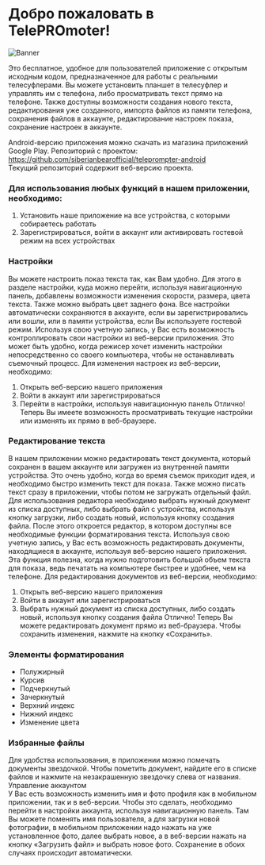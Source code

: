 # Добро пожаловать в TelePROmoter!

![Banner](https://user-images.githubusercontent.com/61984103/122811546-49a1aa80-d2d9-11eb-9c6d-c300e4dfd274.png)

Это бесплатное, удобное для пользователей приложение с открытым исходным кодом, предназначенное для работы с реальными телесуфлерами. Вы можете установить планшет в телесуфлер и управлять им с телефона, либо просматривать текст прямо на телефоне. Также доступны возможности создания нового текста, редактирования уже созданного, импорта файлов из памяти телефона, сохранения файлов в аккаунте, редактирование настроек показа, сохранение настроек в аккаунте.

Android-версию приложения можно скачать из магазина приложений Google Play. Репозиторий с проектом: https://github.com/siberianbearofficial/teleprompter-android \
Текущий репозиторий содержит веб-версию проекта.

### Для использования любых функций в нашем приложении, необходимо:
1.	Установить наше приложение на все устройства, с которыми собираетесь работать
2.	Зарегистрироваться, войти в аккаунт или активировать гостевой режим на всех устройствах

### Настройки
Вы можете настроить показ текста так, как Вам удобно. Для этого в разделе настройки, куда можно перейти, используя навигационную панель, добавлены возможности изменения скорости, размера, цвета текста. Также можно выбрать цвет заднего фона. Все настройки автоматически сохраняются в аккаунте, если вы зарегистрировались или вошли, или в памяти устройства, если Вы используете гостевой режим.
Используя свою учетную запись, у Вас есть возможность контроллировать свои настройки из веб-версии приложения. Это может быть удобно, когда режисер хочет изменить настройки непосредственно со своего компьютера, чтобы не останавливать съемочный процесс. Для изменения настроек из веб-версии, необходимо:
1.	Открыть веб-версию нашего приложения
2.	Войти в аккаунт или зарегистрироваться
3.	Перейти в настройки, используя навигационную панель
Отлично! Теперь Вы имеете возможность просматривать текущие настройки или изменять их прямо в веб-браузере.

### Редактирование текста
В нашем приложении можно редактировать текст документа, который сохранен в вашем аккаунте или загружен из внутренней памяти устройства. Это очень удобно, когда во время съемок приходит идея, и необходимо быстро изменить текст для показа. Также можно писать текст сразу в приложении, чтобы потом не загружать отдельный файл. Для использования редактора необходимо выбрать нужный документ из списка доступных, либо выбрать файл с устройства, используя кнопку загрузки, либо создать новый, используя кнопку создания файла. После этого откроется редактор, в котором доступны все необходимые функции форматирования текста.
Используя свою учетную запись, у Вас есть возможность редактировать документы, находящиеся в аккаунте, используя веб-версию нашего приложения. Эта функция полезна, когда нужно подготовить большой объем текста для показа, ведь печатать на компьютере быстрее и удобнее, чем на телефоне. Для редактирования документов из веб-версии, необходимо:
1.	Открыть веб-версию нашего приложения
2.	Войти в аккаунт или зарегистрироваться
3.	Выбрать нужный документ из списка доступных, либо создать новый, используя кнопку создания файла
Отлично! Теперь Вы можете редактировать документ прямо из веб-браузера. Чтобы сохранить изменения, нажмите на кнопку «Сохранить».

### Элементы форматирования
- Полужирный
- Курсив
- Подчеркнутый
- Зачеркнутый
- Верхний индекс
- Нижний индекс
- Изменение цвета

### Избранные файлы
Для удобства использования, в приложении можно помечать документы звездочкой. Чтобы пометить документ, найдите его в списке файлов и нажмите на незакрашенную звездочку слева от названия. \
Управление аккаунтом \
У Вас есть возможность изменить имя и фото профиля как в мобильном приложении, так и в веб-версии. Чтобы это сделать, необходимо перейти в настройки аккаунта, используя навигационную панель. Там Вы можете поменять имя пользователя, а для загрузки новой фотографии, в мобильном приложении надо нажать на уже установленное фото, далее выбрать новое, а в веб-версии нажать на кнопку «Загрузить файл» и выбрать новое фото. Сохранение в обоих случаях происходит автоматически.
